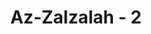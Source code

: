 ---
title: "Az-Zalzalah - 2"
no: 2
arabic_no: ٢
ayah: وَاَخْرَجَتِ الْاَرْضُ اَثْقَالَهَاۙ
translation: "dan bumi telah mengeluarkan beban-beban berat (yang dikandung)nya,"
tafsir: "Dalam ayat ini, Allah menyatakan bahwa pada hari terjadi kegun-cangan itu, karena dahsyatnya, bumi menghamburkan isi perutnya yang terpendam berupa logam, harta simpanan, dan mayat-mayat dari kubur. Dalam ayat lain, Allah berfirman:\n\nDan apabila bumi diratakan, dan memuntahkan apa yang ada di dalamnya dan menjadi kosong. (al-Insyiqaq/84: 3-4)\n\nContohnya, sebagaimana terjadi dengan letusan gunung Krakatau pada tahun 1883, gempa dan tsunami di Aceh pada tahun 2004, lumpur panas di Sidoarjo Jawa Timur sejak tahun 2006, dan lain-lain yang begitu dahsyat sehingga mengeluarkan lava dan isi perut bumi. Guncangan pada hari kiamat jauh lebih dahsyat lagi."
---